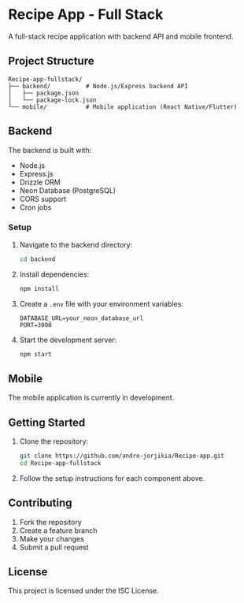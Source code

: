 # Recipe App - Full Stack

A full-stack recipe application with backend API and mobile frontend.

## Project Structure

```
Recipe-app-fullstack/
├── backend/          # Node.js/Express backend API
│   ├── package.json
│   └── package-lock.json
└── mobile/           # Mobile application (React Native/Flutter)
```

## Backend

The backend is built with:
- Node.js
- Express.js
- Drizzle ORM
- Neon Database (PostgreSQL)
- CORS support
- Cron jobs

### Setup

1. Navigate to the backend directory:
   ```bash
   cd backend
   ```

2. Install dependencies:
   ```bash
   npm install
   ```

3. Create a `.env` file with your environment variables:
   ```
   DATABASE_URL=your_neon_database_url
   PORT=3000
   ```

4. Start the development server:
   ```bash
   npm start
   ```

## Mobile

The mobile application is currently in development.

## Getting Started

1. Clone the repository:
   ```bash
   git clone https://github.com/andro-jorjikia/Recipe-app.git
   cd Recipe-app-fullstack
   ```

2. Follow the setup instructions for each component above.

## Contributing

1. Fork the repository
2. Create a feature branch
3. Make your changes
4. Submit a pull request

## License

This project is licensed under the ISC License. 